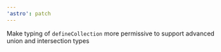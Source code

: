 ```yaml
---
'astro': patch
---
```


Make typing of `defineCollection` more permissive to support advanced union and intersection types

